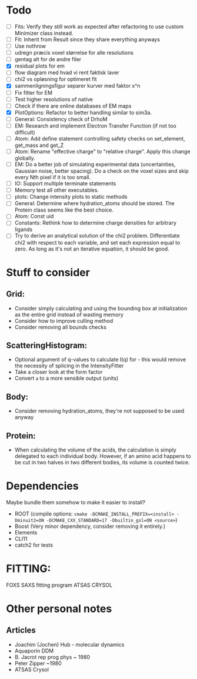 # Todo
 * [ ] Fits: Verify they still work as expected after refactoring to use custom Minimizer class instead. 
 * [ ] Fit: Inherit from Result since they share everything anyways
 * [ ] Use nothrow
 * [ ] udregn præcis voxel størrelse for alle resolutions
 * [ ] gentag alt for de andre filer
 * [x] residual plots for em
 * [ ] flow diagram med hvad vi rent faktisk laver
 * [ ] chi2 vs opløsning for optimeret fit
 * [x] sammenligningsfigur separer kurver med faktor x^n
 * [ ] Fix fitter for EM
 * [ ] Test higher resolutions of native
 * [ ] Check if there are online databases of EM maps
 * [x] PlotOptions: Refactor to better handling similar to sim3a.
 * [ ] General: Consistency check of DrhoM
 * [ ] EM: Research and implement Electron Transfer Function (if not too difficult)
 * [ ] Atom: Add define statement controlling safety checks on set_element, get_mass and get_Z
 * [ ] Atom: Rename "effective charge" to "relative charge". Apply this change globally. 
 * [ ] EM: Do a better job of simulating experimental data (uncertainties, Gaussian noise, better spacing). Do a check on the voxel sizes and skip every Nth pixel if it is too small. 
 * [ ] IO: Support multiple terminate statements
 * [ ] Memory test all other executables.
 * [ ] plots: Change intensity plots to static methods
 * [ ] General: Determine where hydration_atoms should be stored. The Protein class seems like the best choice. 
 * [ ] Atom: Const uid 
 * [ ] Constants: Rethink how to determine charge densities for arbitrary ligands
 * [ ] Try to derive an analytical solution of the chi2 problem. Differentiate chi2 with respect to each variable, and set each expression equal to zero. As long as it's not an iterative equation, it should be good. 

# Stuff to consider
## Grid:
 * Consider simply calculating and using the bounding box at initialization as the entire grid instead of wasting memory
 * Consider how to improve culling method
 * Consider removing all bounds checks

## ScatteringHistogram:
 * Optional argument of q-values to calculate I(q) for - this would remove the necessity of splicing in the IntensityFitter
 * Take a closer look at the form factor
 * Convert `a` to a more sensible output (units)

## Body:
 * Consider removing hydration_atoms, they're not supposed to be used anyway

## Protein: 
 * When calculating the volume of the acids, the calculation is simply delegated to each individual body. However, if an amino acid happens to be cut in two halves in two different bodies, its volume is counted twice. 

# Dependencies
Maybe bundle them somehow to make it easier to install?
 * ROOT (compile options: `cmake -DCMAKE_INSTALL_PREFIX=<install> -Dminuit2=ON -DCMAKE_CXX_STANDARD=17 -Dbuiltin_gsl=ON <source>`)
 * Boost (Very minor dependency, consider removing it entirely.)
 * Elements
 * CLI11
 * catch2 for tests

# FITTING:
FOXS SAXS fitting program
ATSAS CRYSOL

# Other personal notes
## Articles
 * Joachim (Jochen) Hub - molecular dynamics
 * Aquaporin DDM
 * B. Jacrot rep prog phys ~ 1980
 * Peter Zipper ~1980
 * ATSAS Crysol
